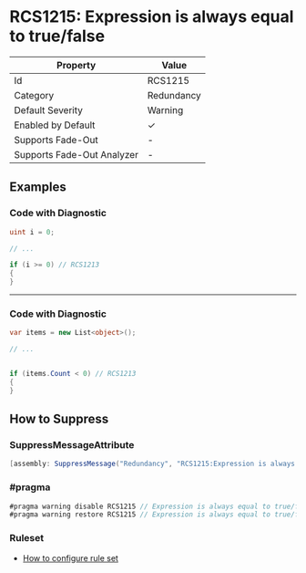 # RCS1215: Expression is always equal to true/false

| Property                    | Value      |
| --------------------------- | ---------- |
| Id                          | RCS1215    |
| Category                    | Redundancy |
| Default Severity            | Warning    |
| Enabled by Default          | &#x2713;   |
| Supports Fade\-Out          | \-         |
| Supports Fade\-Out Analyzer | \-         |

## Examples

### Code with Diagnostic

```csharp
uint i = 0;

// ...

if (i >= 0) // RCS1213
{
}
```

- - -

### Code with Diagnostic

```csharp
var items = new List<object>();

// ...


if (items.Count < 0) // RCS1213
{
}
```

## How to Suppress

### SuppressMessageAttribute

```csharp
[assembly: SuppressMessage("Redundancy", "RCS1215:Expression is always equal to true/false.", Justification = "<Pending>")]
```

### \#pragma

```csharp
#pragma warning disable RCS1215 // Expression is always equal to true/false.
#pragma warning restore RCS1215 // Expression is always equal to true/false.
```

### Ruleset

* [How to configure rule set](../HowToConfigureAnalyzers.md)
